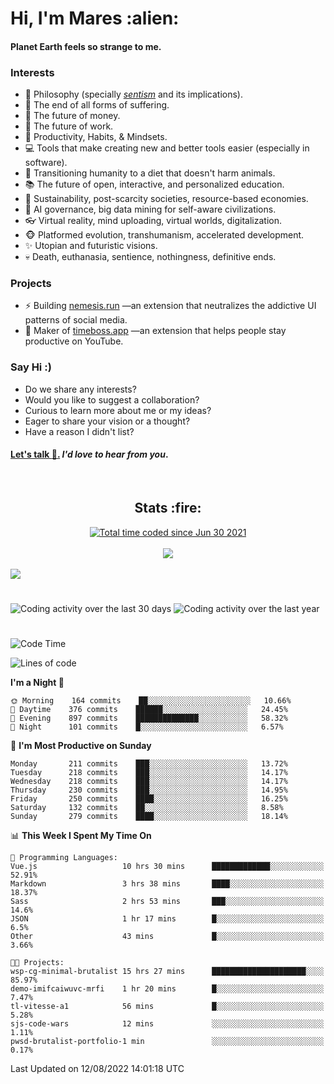 <h1>Hi, I'm Mares :alien:</h1>

#### Planet Earth feels so strange to me.

### **Interests**

- 🌊 Philosophy (specially [_sentism_][sentismmedium] and its implications).
- 🎯 The end of all forms of suffering.
- 💸 The future of money.
- 💼 The future of work.
- 🧠 Productivity, Habits, & Mindsets.
- 💻 Tools that make creating new and better tools easier (especially in software).
- 🥗 Transitioning humanity to a diet that doesn't harm animals.
- 📚 The future of open, interactive, and personalized education.
- 🌱 Sustainability, post-scarcity societies, resource-based economies.
- 🤖 AI governance, big data mining for self-aware civilizations.
- 👓 Virtual reality, mind uploading, virtual worlds, digitalization.
- 🐵 Platformed evolution, transhumanism, accelerated development.
- ✨ Utopian and futuristic visions.
- 💀 Death, euthanasia, sentience, nothingness, definitive ends.


### **Projects**

- ⚡ Building [nemesis.run](https://chrome.google.com/webstore/detail/nemesis-%E2%80%93-humane-design-f/blfbbifgjgikekfochleknjcopefifgo?hl=en) —an extension that neutralizes the addictive UI patterns of social media.
- 💎 Maker of [timeboss.app](https://timeboss.app) —an extension that helps people stay productive on YouTube.


### **Say Hi :)**

- Do we share any interests?
- Would you like to suggest a collaboration?
- Curious to learn more about me or my ideas?
- Eager to share your vision or a thought?
- Have a reason I didn't list?

#### [Let's talk :wave:.](mailto:mareszhar@gmail.com) _I'd love to hear from you_.

[sentismmedium]: https://medium.com/@mareszhar/born-a-prisoner-a-reflection-about-life-its-struggles-and-a-plan-to-escape-d8566ce9b026

<br>

<h2 align="center">Stats :fire:</h2>

<div align="center">
  <a href="https://wakatime.com/@cfdc0e0d-4860-4b62-9ff0-cb659185525e">
    <img src="https://wakatime.com/badge/user/cfdc0e0d-4860-4b62-9ff0-cb659185525e.svg" alt="Total time coded since Jun 30 2021" />
  </a>
</div>

<br>

<!-- 
Add or remove this: 
&dates=B1AAB3FF 
...or this...
&date_format=M%20j%5B%2C%20Y%5D
from the *streak stats URL below* if they get bugged and aren't updating: 
-->

<div align="center">
  <img src="https://github-readme-streak-stats.herokuapp.com?user=mareszhar&theme=black-ice&hide_border=true&stroke=FFFFFF15&ring=DF8FFE&fire=DF8FFE&currStreakLabel=DF8FFE&background=1A232A&currStreakNum=86FFAB&dates=B1AAB3FF&date_format=M%20j%5B%2C%20Y%5D">
</div>

<br>

<img src="https://activity-graph.herokuapp.com/graph?username=mareszhar&theme=nord&bg_color=00000000&color=979797&line=DF8FFE&point=00000000&area=true&hide_border=true">

<br>

<h1></h1>

<img src="https://wakatime.com/share/@mares/5df0ff02-9c79-41b4-b540-51dc9c65a57b.svg" alt="Coding activity over the last 30 days" />
<img src="https://wakatime.com/share/@mares/ea89ba71-f374-40af-930c-e0655909fe37.svg" alt="Coding activity over the last year" />

<h1></h1>

<!--START_SECTION:waka-->
![Code Time](http://img.shields.io/badge/Code%20Time-580%20hrs%2015%20mins-blue)

![Lines of code](https://img.shields.io/badge/From%20Hello%20World%20I%27ve%20Written-151%20Thousand%20lines%20of%20code-blue)

**I'm a Night 🦉** 

```text
🌞 Morning    164 commits    ██░░░░░░░░░░░░░░░░░░░░░░░   10.66% 
🌆 Daytime    376 commits    ██████░░░░░░░░░░░░░░░░░░░   24.45% 
🌃 Evening    897 commits    ██████████████░░░░░░░░░░░   58.32% 
🌙 Night      101 commits    █░░░░░░░░░░░░░░░░░░░░░░░░   6.57%

```
📅 **I'm Most Productive on Sunday** 

```text
Monday       211 commits    ███░░░░░░░░░░░░░░░░░░░░░░   13.72% 
Tuesday      218 commits    ███░░░░░░░░░░░░░░░░░░░░░░   14.17% 
Wednesday    218 commits    ███░░░░░░░░░░░░░░░░░░░░░░   14.17% 
Thursday     230 commits    ███░░░░░░░░░░░░░░░░░░░░░░   14.95% 
Friday       250 commits    ████░░░░░░░░░░░░░░░░░░░░░   16.25% 
Saturday     132 commits    ██░░░░░░░░░░░░░░░░░░░░░░░   8.58% 
Sunday       279 commits    ████░░░░░░░░░░░░░░░░░░░░░   18.14%

```


📊 **This Week I Spent My Time On** 

```text
💬 Programming Languages: 
Vue.js                   10 hrs 30 mins      █████████████░░░░░░░░░░░░   52.91% 
Markdown                 3 hrs 38 mins       ████░░░░░░░░░░░░░░░░░░░░░   18.37% 
Sass                     2 hrs 53 mins       ███░░░░░░░░░░░░░░░░░░░░░░   14.6% 
JSON                     1 hr 17 mins        █░░░░░░░░░░░░░░░░░░░░░░░░   6.5% 
Other                    43 mins             █░░░░░░░░░░░░░░░░░░░░░░░░   3.66%

🐱‍💻 Projects: 
wsp-cg-minimal-brutalist 15 hrs 27 mins      █████████████████████░░░░   85.97% 
demo-imifcaiwuvc-mrfi    1 hr 20 mins        █░░░░░░░░░░░░░░░░░░░░░░░░   7.47% 
tl-vitesse-a1            56 mins             █░░░░░░░░░░░░░░░░░░░░░░░░   5.28% 
sjs-code-wars            12 mins             ░░░░░░░░░░░░░░░░░░░░░░░░░   1.11% 
pwsd-brutalist-portfolio-1 min               ░░░░░░░░░░░░░░░░░░░░░░░░░   0.17%

```


 Last Updated on 12/08/2022 14:01:18 UTC
<!--END_SECTION:waka-->
